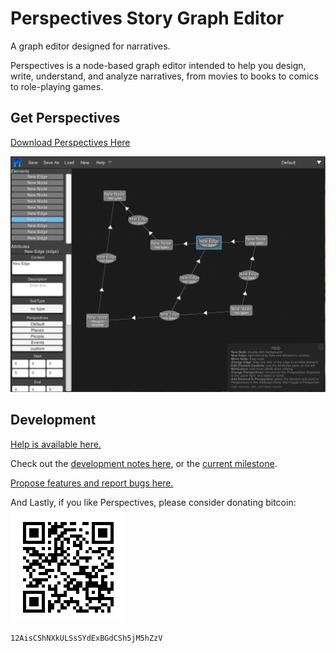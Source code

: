 # Perspectives Story Graph Editor

A graph editor designed for narratives.

Perspectives is a node-based graph editor intended to help you design, write, understand, and analyze narratives, from movies to books to comics to role-playing games.

## Get Perspectives
[Download Perspectives Here](https://github.com/arcandio/Perspectives/releases)

![screenshot](Distro/screenshot_alpha.PNG)

## Development

[Help is available here.](https://github.com/arcandio/Perspectives/wiki)

Check out the [development notes here](dev.md), or the [current milestone](https://github.com/arcandio/Perspectives/milestones/Beta).

[Propose features and report bugs here.](https://github.com/arcandio/Perspectives/issues)

And Lastly, if you like Perspectives, please consider donating bitcoin: ![12AisCShNXkULSsSYdExBGdCSh5jM5hZzV](Distro/bitcoin_wallet.PNG)

`12AisCShNXkULSsSYdExBGdCSh5jM5hZzV`